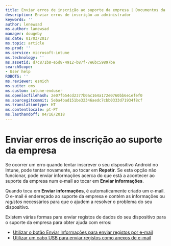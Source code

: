 ```yaml
---
title: Enviar erros de inscrição ao suporte da empresa | Documentos da Microsoft
description: Enviar erros de inscrição ao administrador
keywords: ''
author: lenewsad
ms.author: lanewsad
manager: dougeby
ms.date: 01/03/2017
ms.topic: article
ms.prod: ''
ms.service: microsoft-intune
ms.technology: ''
ms.assetid: d7c871b8-e5d8-4912-b87f-7e6bc59897be
searchScope:
- User help
ROBOTS: ''
ms.reviewer: esmich
ms.suite: ems
ms.custom: intune-enduser
ms.openlocfilehash: 2e07fb54cd2377b0ac164a172e0760bb6e1efef0
ms.sourcegitcommit: 5eba4bad151be32346aedc7cbb0333d71934f8cf
ms.translationtype: HT
ms.contentlocale: pt-PT
ms.lasthandoff: 04/16/2018
---
```

# <a name="send-enrollment-errors-to-your-company-support"></a>Enviar erros de inscrição ao suporte da empresa

Se ocorrer um erro quando tentar inscrever o seu dispositivo Android no Intune, pode tentar novamente, ao tocar em **Repetir**. Se esta opção não funcionar, pode enviar informações acerca do que está a acontecer ao suporte da empresa num e-mail ao tocar em **Enviar informações**.

Quando toca em **Enviar informações**, é automaticamente criado um e-mail. O e-mail é endereçado ao suporte da empresa e contém as informações ou _registos_ necessários para que o ajudem a resolver o problema do seu dispositivo.

Existem várias formas para enviar registos de dados do seu dispositivo para o suporte da empresa para obter ajuda com erros:

- [Utilizar o botão Enviar Informações para enviar registos por e-mail](send-logs-to-your-it-admin-by-email-android.md)
- [Utilizar um cabo USB para enviar registos como anexos de e-mail](send-logs-to-your-it-admin-using-cable-android.md)
